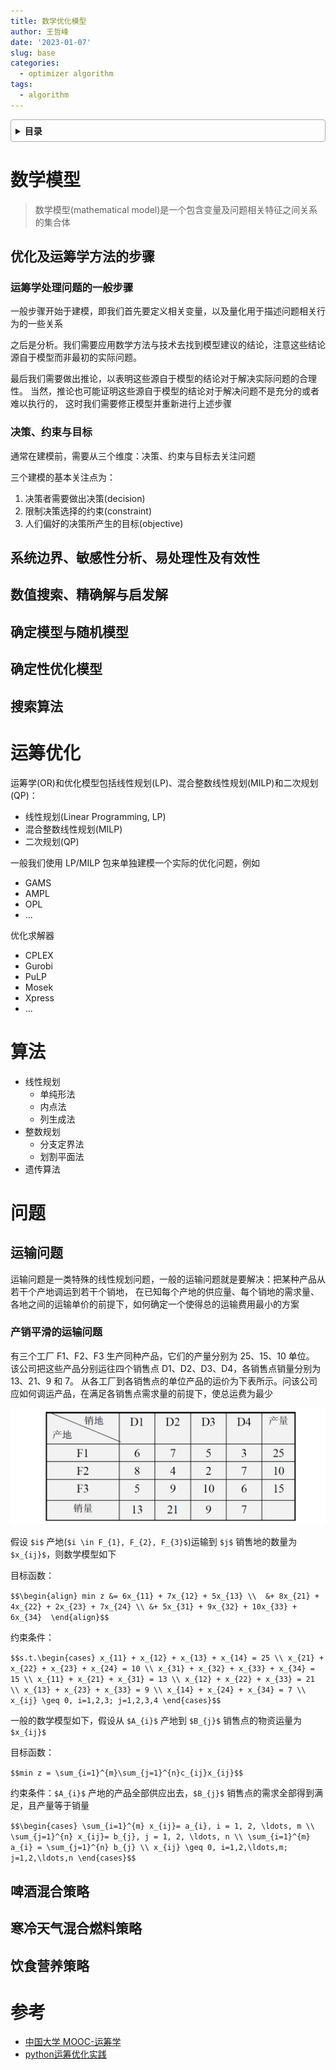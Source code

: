 ```yaml
---
title: 数学优化模型
author: 王哲峰
date: '2023-01-07'
slug: base
categories:
  - optimizer algorithm
tags:
  - algorithm
---
```


<style>
details {
    border: 1px solid #aaa;
    border-radius: 4px;
    padding: .5em .5em 0;
}
summary {
    font-weight: bold;
    margin: -.5em -.5em 0;
    padding: .5em;
}
details[open] {
    padding: .5em;
}
details[open] summary {
    border-bottom: 1px solid #aaa;
    margin-bottom: .5em;
}
img {
    pointer-events: none;
}
</style>

<details><summary>目录</summary><p>

- [数学模型](#数学模型)
    - [优化及运筹学方法的步骤](#优化及运筹学方法的步骤)
        - [运筹学处理问题的一般步骤](#运筹学处理问题的一般步骤)
        - [决策、约束与目标](#决策约束与目标)
    - [系统边界、敏感性分析、易处理性及有效性](#系统边界敏感性分析易处理性及有效性)
    - [数值搜索、精确解与启发解](#数值搜索精确解与启发解)
    - [确定模型与随机模型](#确定模型与随机模型)
    - [确定性优化模型](#确定性优化模型)
    - [搜索算法](#搜索算法)
- [运筹优化](#运筹优化)
- [算法](#算法)
- [问题](#问题)
    - [运输问题](#运输问题)
        - [产销平滑的运输问题](#产销平滑的运输问题)
    - [啤酒混合策略](#啤酒混合策略)
    - [寒冷天气混合燃料策略](#寒冷天气混合燃料策略)
    - [饮食营养策略](#饮食营养策略)
- [参考](#参考)
</p></details><p></p>

# 数学模型

> 数学模型(mathematical model)是一个包含变量及问题相关特征之间关系的集合体

## 优化及运筹学方法的步骤

### 运筹学处理问题的一般步骤

一般步骤开始于建模，即我们首先要定义相关变量，以及量化用于描述问题相关行为的一些关系

之后是分析。我们需要应用数学方法与技术去找到模型建议的结论，注意这些结论源自于模型而非最初的实际问题。

最后我们需要做出推论，以表明这些源自于模型的结论对于解决实际问题的合理性。
当然，推论也可能证明这些源自于模型的结论对于解决问题不是充分的或者难以执行的，
这时我们需要修正模型并重新进行上述步骤

### 决策、约束与目标

通常在建模前，需要从三个维度：决策、约束与目标去关注问题

三个建模的基本关注点为：

1. 决策者需要做出决策(decision)
2. 限制决策选择的约束(constraint)
3. 人们偏好的决策所产生的目标(objective)


## 系统边界、敏感性分析、易处理性及有效性


## 数值搜索、精确解与启发解


## 确定模型与随机模型



## 确定性优化模型


## 搜索算法



# 运筹优化

运筹学(OR)和优化模型包括线性规划(LP)、混合整数线性规划(MILP)和二次规划(QP)：

* 线性规划(Linear Programming, LP)
* 混合整数线性规划(MILP)
* 二次规划(QP)

一般我们使用 LP/MILP 包来单独建模一个实际的优化问题，例如 

* GAMS
* AMPL
* OPL
* ...

优化求解器

* CPLEX
* Gurobi
* PuLP
* Mosek
* Xpress
* ...

# 算法

* 线性规划
    - 单纯形法
    - 内点法
    - 列生成法
* 整数规划
    - 分支定界法
    - 划割平面法
* 遗传算法

# 问题

## 运输问题

运输问题是一类特殊的线性规划问题，一般的运输问题就是要解决：把某种产品从若干个产地调运到若干个销地，
在已知每个产地的供应量、每个销地的需求量、各地之间的运输单价的前提下，如何确定一个使得总的运输费用最小的方案

### 产销平滑的运输问题

有三个工厂 F1、F2、F3 生产同种产品，它们的产量分别为 25、15、10 单位。
该公司把这些产品分别运往四个销售点 D1、D2、D3、D4，各销售点销量分别为 13、21、9 和 7。
从各工厂到各销售点的单位产品的运价为下表所示。问该公司应如何调运产品，在满足各销售点需求量的前提下，使总运费为最少

![img](images/transfer.png)

假设 `$i$` 产地(`$i \in F_{1}, F_{2}, F_{3}$`)运输到 `$j$` 销售地的数量为 `$x_{ij}$`，则数学模型如下

目标函数：

`$$\begin{align}
min z &= 6x_{11} + 7x_{12} + 5x_{13} \\ 
&+ 8x_{21} + 4x_{22} + 2x_{23} + 7x_{24} \\
&+ 5x_{31} + 9x_{32} + 10x_{33} + 6x_{34} 
\end{align}$$`

约束条件：

`$$s.t.\begin{cases}
x_{11} + x_{12} + x_{13} + x_{14} = 25 \\
x_{21} + x_{22} + x_{23} + x_{24} = 10 \\
x_{31} + x_{32} + x_{33} + x_{34} = 15 \\
x_{11} + x_{21} + x_{31} = 13 \\
x_{12} + x_{22} + x_{33} = 21 \\
x_{13} + x_{23} + x_{33} = 9 \\
x_{14} + x_{24} + x_{34} = 7 \\
x_{ij} \geq 0, i=1,2,3; j=1,2,3,4
\end{cases}$$`

一般的数学模型如下，假设从 `$A_{i}$` 产地到 `$B_{j}$` 销售点的物资运量为 `$x_{ij}$`

目标函数：

`$$min z = \sum_{i=1}^{m}\sum_{j=1}^{n}c_{ij}x_{ij}$$`

约束条件：`$A_{i}$` 产地的产品全部供应出去，`$B_{j}$` 销售点的需求全部得到满足，且产量等于销量

`$$\begin{cases}
\sum_{i=1}^{m} x_{ij}= a_{i}, i = 1, 2, \ldots, m \\
\sum_{j=1}^{n} x_{ij}= b_{j}, j = 1, 2, \ldots, n \\
\sum_{i=1}^{m} a_{i} = \sum_{j=1}^{n} b_{j} \\
x_{ij} \geq 0, i=1,2,\ldots,m; j=1,2,\ldots,n
\end{cases}$$`


## 啤酒混合策略


## 寒冷天气混合燃料策略


## 饮食营养策略


# 参考

* [中国大学 MOOC-运筹学](https://www.icourse163.org/learn/JXUFE-1002345001?tid=1450298456#/learn/content)
* [python运筹优化实践](https://www.zhihu.com/column/c_1060904037507006464)
